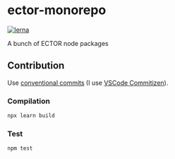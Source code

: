 # ector-monorepo

[![lerna](https://img.shields.io/badge/maintained%20with-lerna-cc00ff.svg)](https://lerna.js.org/)

A bunch of ECTOR node packages

## Contribution

Use [conventional commits](https://www.conventionalcommits.org/)
(I use [VSCode Commitizen](https://github.com/KnisterPeter/vscode-commitizen)).

### Compilation

```bash
npx learn build
```

### Test

```bash
npm test
```
